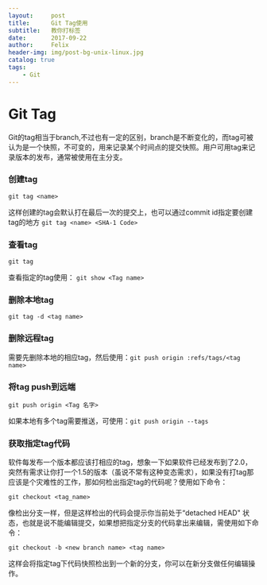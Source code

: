 ```yaml
---
layout:     post
title:      Git Tag使用
subtitle:   教你打标签
date:       2017-09-22
author:     Felix
header-img: img/post-bg-unix-linux.jpg
catalog: true
tags:
    - Git
---
```


# Git Tag

Git的tag相当于branch,不过也有一定的区别，branch是不断变化的，而tag可被认为是一个快照，不可变的，用来记录某个时间点的提交快照。用户可用tag来记录版本的发布，通常被使用在主分支。

### 创建tag

`git tag <name>`

这样创建的tag会默认打在最后一次的提交上，也可以通过commit id指定要创建tag的地方
`git tag <name> <SHA-1 Code>`

### 查看tag

`git tag`

查看指定的tag使用： `git show <Tag name>`

### 删除本地tag

`git tag -d <tag name>`

### 删除远程tag

需要先删除本地的相应tag，然后使用：`git push origin :refs/tags/<tag name>`

### 将tag push到远端

`git push origin <Tag 名字>`

如果本地有多个tag需要推送，可使用：`git push origin --tags`

### 获取指定tag代码

软件每发布一个版本都应该打相应的tag，想象一下如果软件已经发布到了2.0，突然有需求让你打一个1.5的版本（虽说不常有这种变态需求），如果没有打tag那应该是个灾难性的工作，那如何检出指定tag的代码呢？使用如下命令：

`git checkout <tag_name>`

像检出分支一样，但是这样检出的代码会提示你当前处于“detached HEAD" 状态，也就是说不能编辑提交，如果想把指定分支的代码拿出来编辑，需使用如下命令：

`git checkout -b <new branch name> <tag name>`

这样会将指定tag下代码快照检出到一个新的分支，你可以在新分支做任何编辑操作。





